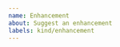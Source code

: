 ```yaml
---
name: Enhancement
about: Suggest an enhancement
labels: kind/enhancement
---
```


<!-- REMINDER: Please be aware that this is a public project, so do not include any company specific information in your issue! -->


